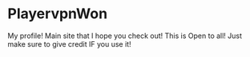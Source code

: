 # PlayervpnWon
My profile! Main site that I hope you check out! This is Open to all! Just make sure to give credit IF you use it! 
